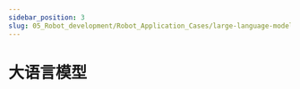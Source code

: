```yaml
---
sidebar_position: 3
slug: 05_Robot_development/Robot_Application_Cases/large-language-model
---
```


# 大语言模型